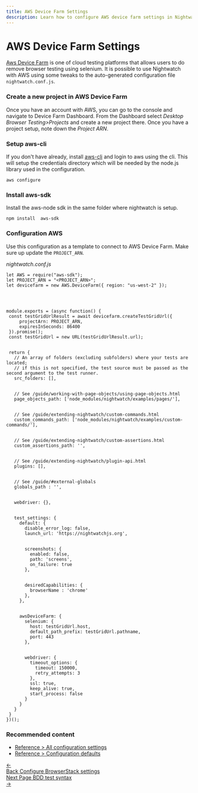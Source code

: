 ```yaml
---
title: AWS Device Farm Settings
description: Learn how to configure AWS device farm settings in Nightwatch
---
```


<div class="page-header"><h1>AWS Device Farm Settings</h1></div>

[Aws Device Farm][1] is one of cloud testing platforms that allows users to do remove browser testing using selenium. It is possible to use Nightwatch with AWS using some tweaks to the auto-generated configuration file  `nightwatch.conf.js`.

### Create a new project in AWS Device Farm
Once you have an account with AWS, you can go to the console and navigate to Device Farm Dashboard. From the Dashboard select *Desktop Browser Testing>Projects* and create a new project there. Once you have a project setup, note down the *Project ARN*.

### Setup aws-cli
If you don't have already, install [aws-cli](https://docs.aws.amazon.com/cli/latest/userguide/getting-started-install.html) and login to aws using the cli. This will setup the credentials directory which will be needed by the node.js library used in the configuration.
<pre class="line-numbers"><code class="language-bash">aws configure
</code></pre>

### Install aws-sdk
Install the aws-node sdk in the same folder where nightwatch is setup.
<pre class="line-numbers"><code class="language-bash">npm install  aws-sdk
</code></pre>

### Configuration AWS

Use this configuration as a template to connect to AWS Device Farm. Make sure up update the `PROJECT_ARN`.

<div class="sample-test">
<i>nightwatch.conf.js</i>
<pre class="line-numbers"><code class="language-javascript">let AWS = require("aws-sdk");
let PROJECT_ARN = "&lt;PROJECT_ARN&gt;";
let devicefarm = new AWS.DeviceFarm({ region: "us-west-2" });
<br>
<br>
module.exports = (async function() {
 const testGridUrlResult = await devicefarm.createTestGridUrl({
     projectArn: PROJECT_ARN,
     expiresInSeconds: 86400
 }).promise();
 const testGridUrl = new URL(testGridUrlResult.url);
 <br>
 return {
   // An array of folders (excluding subfolders) where your tests are located;
   // if this is not specified, the test source must be passed as the second argument to the test runner.
   src_folders: [],
   <br>
   // See /guide/working-with-page-objects/using-page-objects.html
   page_objects_path: ['node_modules/nightwatch/examples/pages/'],
   <br>
   // See /guide/extending-nightwatch/custom-commands.html
   custom_commands_path: ['node_modules/nightwatch/examples/custom-commands/'],
   <br>
   // See /guide/extending-nightwatch/custom-assertions.html
   custom_assertions_path: '',
   <br>
   // See /guide/extending-nightwatch/plugin-api.html
   plugins: [],
   <br>
   // See /guide/#external-globals
   globals_path : '',
   <br>
   webdriver: {},
   <br>
   test_settings: {
     default: {
       disable_error_log: false,
       launch_url: 'https://nightwatchjs.org',
       <br>
       screenshots: {
         enabled: false,
         path: 'screens',
         on_failure: true
       },
       <br>
       desiredCapabilities: {
         browserName : 'chrome'
       },
     },
     <br>
     awsDeviceFarm: {
       selenium: {
         host: testGridUrl.host,
         default_path_prefix: testGridUrl.pathname,
         port: 443
       },
       <br>
       webdriver: {
         timeout_options: {
           timeout: 150000,
           retry_attempts: 3
         },
         ssl: true,
         keep_alive: true,
         start_process: false
       }
     }
   }
 }
})();
</code></pre>
</div>

[1]:    https://aws.amazon.com/device-farm/

### Recommended content
- [Reference > All configuration settings](/guide/reference/settings.html)
- [Reference > Configuration defaults](/guide/reference/defaults.html)

 <div class="doc-pagination pt-40">
  <div class="previous">
    <a href="/guide/configuration/browser-stack-settings.html">
      <span>←</span>
        <div class="d-flex flex-column">
          <span class="smallT">Back</span>
          <span class="bigT">Configure BrowserStack settings</span>
        </div>
    </a>
  </div>
  <div class="next">
    <a href="/guide/writing-tests/test-syntax-bdd.html">
        <div class="d-flex flex-column">
          <span class="smallT">Next Page</span>
          <span class="bigT">BDD test syntax</span>
        </div>
        <span>→</span>
    </a>
  </div>
</div>